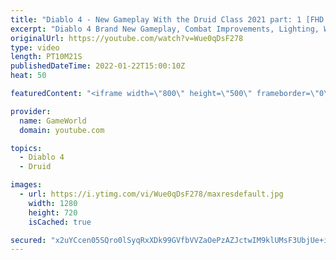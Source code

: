 ```yaml
---
title: "Diablo 4 - New Gameplay With the Druid Class 2021 part: 1 [FHD 1080p]"
excerpt: "Diablo 4 Brand New Gameplay, Combat Improvements, Lighting, Weapon Buffs and More Subscribe to GameWorld YouTube ..."
originalUrl: https://youtube.com/watch?v=Wue0qDsF278
type: video
length: PT10M21S
publishedDateTime: 2022-01-22T15:00:10Z
heat: 50

featuredContent: "<iframe width=\"800\" height=\"500\" frameborder=\"0\" src=\"https://www.youtube.com/embed/Wue0qDsF278\" allow=\"accelerometer; autoplay; encrypted-media; gyroscope; picture-in-picture\" allowfullscreen></iframe>"

provider:
  name: GameWorld
  domain: youtube.com

topics:
  - Diablo 4
  - Druid

images:
  - url: https://i.ytimg.com/vi/Wue0qDsF278/maxresdefault.jpg
    width: 1280
    height: 720
    isCached: true

secured: "x2uYCcen05SQro0lSyqRxXDk99GVfbVVZaOePzAZJctwIM9klUMsF3UbjUe+iZvtFPylhhTWMDDz8LOPXgsWMRf2voAiadU8sJQ4g/9NAh7IoZqnz8fM6zypoFeADbe7eISw0DJBBpCPQXzQmqXBmMZ4B4pZkq+6sg0m8+h/bu3AaRqwAt8INEZrJ3ClWCU0jjKgK+jCpO0SdCicrJGfJZJSGAKroRhNqvJcAIpZFmmcvjfaQmr+hYvcwKu983nSB5eTulpepWal8lrtnXUYwq5LcDcQBesrZN06ZnYyGH/S1zx/V6Q39x5z9o4La1NV3ZBCUjbSbSy3vwjyO50HIh5PI3QVW/kv7usSveVtdA1qIYwRvMBB5ptgUo//z8yRaAlgR3MPa5aOC0foFUkO1u6diCDLRQoioNoNsxouV0g=;JcWyDbPiXIwu+5lBj0Ggpg=="
---
```


